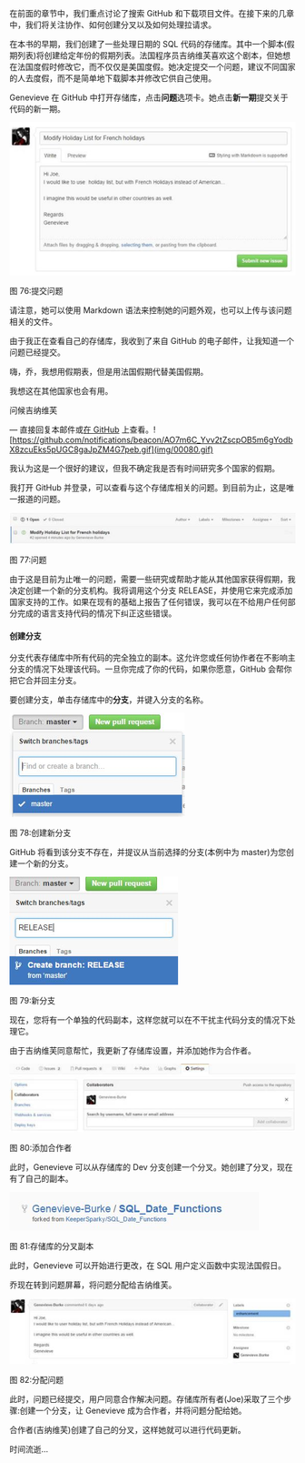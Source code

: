 在前面的章节中，我们重点讨论了搜索 GitHub 和下载项目文件。在接下来的几章中，我们将关注协作、如何创建分叉以及如何处理拉请求。

在本书的早期，我们创建了一些处理日期的 SQL 代码的存储库。其中一个脚本(假期列表)将创建给定年份的假期列表。法国程序员吉纳维芙喜欢这个剧本，但她想在法国度假时修改它，而不仅仅是美国度假。她决定提交一个问题，建议不同国家的人去度假，而不是简单地下载脚本并修改它供自己使用。

Genevieve 在 GitHub 中打开存储库，点击**问题**选项卡。她点击**新一期**提交关于代码的新一期。

![](img/00079.jpeg)

图 76:提交问题

请注意，她可以使用 Markdown 语法来控制她的问题外观，也可以上传与该问题相关的文件。

由于我正在查看自己的存储库，我收到了来自 GitHub 的电子邮件，让我知道一个问题已经提交。

嗨，乔，我想用假期表，但是用法国假期代替美国假期。

我想这在其他国家也会有用。

问候吉纳维芙

—
直接回复本邮件或[在 GitHub](https://github.com/KeeperSparky/SQL_Date_Functions/issues/2) 上查看。![https://github.com/notifications/beacon/AO7m6C_Yvv2tZscpOB5m6gYodbX8zcuEks5pUGC8gaJpZM4G7peb.gif](img/00080.gif)

我认为这是一个很好的建议，但我不确定我是否有时间研究多个国家的假期。

我打开 GitHub 并登录，可以查看与这个存储库相关的问题。到目前为止，这是唯一报道的问题。

![](img/00081.jpeg)

图 77:问题

由于这是目前为止唯一的问题，需要一些研究或帮助才能从其他国家获得假期，我决定创建一个新的分支机构。我将调用这个分支 RELEASE，并使用它来完成添加国家支持的工作。如果在现有的基础上报告了任何错误，我可以在不给用户任何部分完成的语言支持代码的情况下纠正这些错误。

#### 创建分支

分支代表存储库中所有代码的完全独立的副本。这允许您或任何协作者在不影响主分支的情况下处理该代码。一旦你完成了你的代码，如果你愿意，GitHub 会帮你把它合并回主分支。

要创建分支，单击存储库中的**分支**，并键入分支的名称。

![](img/00082.jpeg)

图 78:创建新分支

GitHub 将看到该分支不存在，并提议从当前选择的分支(本例中为 master)为您创建一个新的分支。

![](img/00083.jpeg)

图 79:新分支

现在，您将有一个单独的代码副本，这样您就可以在不干扰主代码分支的情况下处理它。

由于吉纳维芙同意帮忙，我更新了存储库设置，并添加她作为合作者。

![](img/00084.jpeg)

图 80:添加合作者

此时，Genevieve 可以从存储库的 Dev 分支创建一个分叉。她创建了分叉，现在有了自己的副本。

![](img/00085.jpeg)

图 81:存储库的分叉副本

此时，Genevieve 可以开始进行更改，在 SQL 用户定义函数中实现法国假日。

乔现在转到问题屏幕，将问题分配给吉纳维芙。

![](img/00086.jpeg)

图 82:分配问题

此时，问题已经提交，用户同意合作解决问题。存储库所有者(Joe)采取了三个步骤:创建一个分支，让 Genevieve 成为合作者，并将问题分配给她。

合作者(吉纳维芙)创建了自己的分叉，这样她就可以进行代码更新。

时间流逝…